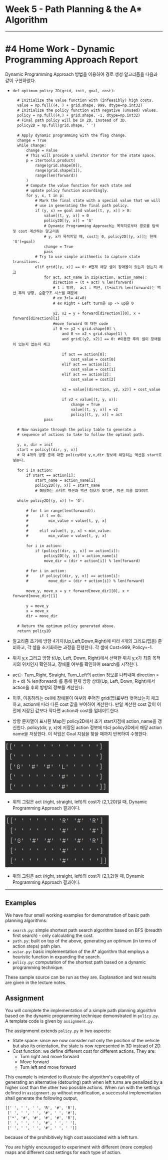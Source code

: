 # Week 5 - Path Planning & the A* Algorithm

---
[//]: # (Image References)
[result1]: cost_2_1_2.PNG
[result2]: cost_2_1_20.PNG

# #4 Home Work - Dynamic Programming Approach Report

Dynamic Programming Approach 방법을 이용하여 경로 생성 알고리즘을 다음과 같이 구현하였다.

* `def optimum_policy_2D(grid, init, goal, cost)`:
	
		# Initialize the value function with (infeasibly) high costs.
		value = np.full((4, ) + grid.shape, 999, dtype=np.int32)
		# Initialize the policy function with negative (unused) values.
		policy = np.full((4,) + grid.shape, -1, dtype=np.int32)
		# Final path policy will be in 2D, instead of 3D.
		policy2D = np.full(grid.shape, ' ')
	
		# Apply dynamic programming with the flag change.
		change = True
		while change:
			change = False
			# This will provide a useful iterator for the state space.
			p = itertools.product(
				range(grid.shape[0]),
				range(grid.shape[1]),
				range(len(forward))
			)
			# Compute the value function for each state and
			# update policy function accordingly.
			for y, x, t in p:
				# Mark the final state with a special value that we will
				# use in generating the final path policy.
				if (y, x) == goal and value[(t, y, x)] > 0:
					value[(t, y, x)] = 0
					policy2D[(y, x)] = 'G'
					# Dynamic Programming Approach는 목적지로부터 경로를 탐색 및 cost 계산하는 알고리즘
					# y, x가 목적지일 때, cost는 0, policy2D[(y, x)]는 현재 'G'(=goal)
					change = True
					pass
				# Try to use simple arithmetic to capture state transitions.
				elif grid[(y, x)] == 0: #현재 해당 셀이 장애물이 있는지 없는지 체크
					for act, act_name in zip(action, action_name):
						direction = (t + act) % len(forward)
						# t : 방향,  act : 액션, (t+act)% len(forward)는 액션 후의 방향, 순환구조 시스템 때문에
						# ex 3+1= 4(=0)
						# ex Right + Left turn은 up -> up은 0
	
						y2, x2 = y + forward[direction][0], x + forward[direction][1]
						#move forward 에 대한 code
						if 0 <= y2 < grid.shape[0] \
							and 0 <= x2 < grid.shape[1] \
							and grid[(y2, x2)] == 0: #이동한 후의 셀이 장애물이 있는지 없는지 체크
	
							if act == action[0]:
								cost_value = cost[0]
							elif act == action[1]:
								cost_value = cost[1]
							elif act == action[2]:
								cost_value = cost[2]
	
							v2 = value[(direction, y2, x2)] + cost_value
	
							if v2 < value[(t, y, x)]:
								change = True
								value[(t, y, x)] = v2
								policy[(t, y, x)] = act
					pass
	
		# Now navigate through the policy table to generate a
		# sequence of actions to take to follow the optimal path.
	
		y, x, dir = init
		start = policy[(dir, y, x)]
		# 각 4개의 방향 층에 대한 policy에서 y,x,dir 정보에 해당하는 액션을 start로 넣는다.
	
		for i in action:
			if start == action[i]:
				start_name = action_name[i]
				policy2D[(y, x)] = start_name
				# 해당하는 스타트 액션과 액션 정보가 맞다면, 액션 이름 없데이트
	
		while policy2D[(y, x)] != 'G':
	
			# for t in range(len(forward)):
			#     if t == 0:
			#         min_value = value[t, y, x]
			#
			#     elif value[t, y, x] < min_value:
			#         min_value = value[t, y, x]
	
			for i in action:
				if (policy[(dir, y, x)] == action[i]):
					policy2D[(y, x)] = action_name[i]
					move_dir = (dir + action[i]) % len(forward)
	
			# for i in action:
			#     if policy[(dir, y, x)] == action[i]:
			#         move_dir = (dir + action[i]) % len(forward)
	
			move_y, move_x = y + forward[move_dir][0], x + forward[move_dir][1]
	
			y = move_y
			x = move_x
			dir = move_dir
	
		# Return the optimum policy generated above.
		return policy2D

* 알고리즘 초기에 방향 4가지(Up,Left,Down,Right)에 따라 4개의 그리드(맵을) 준비하고, 각 셀을 초기화하는 과정을 진행한다. 각 셀에 Cost=999, Policy=-1.  
* 위치 y,x 그리고 방향 t(Up, Left, Down, Right)에서 선택한 위치 y,x가 최종 목적지의 위치인지 확인하고, 장애물 여부를 확인하여 search를 시작한다.
* act는 Turn_Right, Straight, Turn_Left의 action 정보를 나타내며 direction = (t + d) % len(forward) 를 통해 현재 방향 상태(Up, Left, Down, Right)에서 action을 후의 방향의 정보를 계산한다.
* 이후, 이동하려는 cell에 장애물이 여부와 주어진 grid(맵)로부터 벗어났는지 체크하고, action에 따라 다른 cost 값을 부여하여 계산한다. 만일 계산한 cost 값이 이전에 저장된 값보다 작다면 action과 cost를 업데이트한다.
* 방향 문자열이 표시된 Map인 policy2D에서 초기 start지점에 action_name을 갱신한다. policy(dir, y, x)에 저장된 action 정보에 따라 policy2D에서 해당 action name을 저장한다. 이 작업은 Goal 지점을 찾을 때까지 반복하여 수행한다.

![cost1][result1]

* 위의 그림은 act (right, straight, left)의 cost가 (2,1,20)일 때, Dynamic Programming Approach 결과이다.

![cost2][result2]

* 위의 그림은 act (right, straight, left)의 cost가 (2,1,2)일 때, Dynamic Programming Approach 결과이다.

---
## Examples

We have four small working examples for demonstration of basic path planning algorithms:

* `search.py`: simple shortest path search algorithm based on BFS (breadth first search) - only calculating the cost.
* `path.py`: built on top of the above, generating an optimum (in terms of action steps) path plan.
* `astar.py`: basic implementation of the A* algorithm that employs a heuristic function in expanding the search.
* `policy.py`: computation of the shortest path based on a dynamic programming technique.

These sample source can be run as they are. Explanation and test results are given in the lecture notes.

## Assignment

You will complete the implementation of a simple path planning algorithm based on the dynamic programming technique demonstrated in `policy.py`. A template code is given by `assignment.py`.

The assignmemt extends `policy.py` in two aspects:

* State space: since we now consider not only the position of the vehicle but also its orientation, the state is now represented in 3D instead of 2D.
* Cost function: we define different cost for different actions. They are:
	- Turn right and move forward
	- Move forward
	- Turn left and move forward

This example is intended to illustrate the algorithm's capability of generating an alternative (detouring) path when left turns are penalized by a higher cost than the other two possible actions. When run with the settings defined in `assignment.py` without modification, a successful implementation shall generate the following output,

```
[[' ', ' ', ' ', 'R', '#', 'R'],
 [' ', ' ', ' ', '#', ' ', '#'],
 ['*', '#', '#', '#', '#', 'R'],
 [' ', ' ', ' ', '#', ' ', ' '],
 [' ', ' ', ' ', '#', ' ', ' ']]
```

because of the prohibitively high cost associated with a left turn.

You are highly encouraged to experiment with different (more complex) maps and different cost settings for each type of action.
